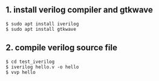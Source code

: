 ## 1. install verilog compiler and gtkwave
```
$ sudo apt install iverilog
$ sudo apt install gtkwave
```
## 2. compile verilog source file
```
$ cd test_iverilog
$ iverilog hello.v -o hello
$ vvp hello
```
